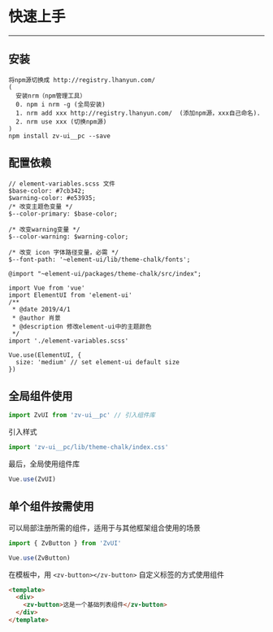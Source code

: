 # 快速上手

<!-- {.md} -->

---

<!-- {.md} -->

## 安装

<!-- {.md} -->

```
将npm源切换成 http://registry.lhanyun.com/
(
  安装nrm（npm管理工具）
  0. npm i nrm -g (全局安装)
  1. nrm add xxx http://registry.lhanyun.com/  (添加npm源，xxx自己命名).
  2. nrm use xxx (切换npm源)
)
npm install zv-ui__pc --save
```

<!-- {.md} -->

## 配置依赖

<!-- {.md} -->

```
// element-variables.scss 文件
$base-color: #7cb342;
$warning-color: #e53935;
/* 改变主题色变量 */
$--color-primary: $base-color;

/* 改变warning变量 */
$--color-warning: $warning-color;

/* 改变 icon 字体路径变量，必需 */
$--font-path: '~element-ui/lib/theme-chalk/fonts';

@import "~element-ui/packages/theme-chalk/src/index";

import Vue from 'vue'
import ElementUI from 'element-ui'
/**
 * @date 2019/4/1
 * @author 肖景
 * @description 修改element-ui中的主题颜色
 */
import './element-variables.scss'

Vue.use(ElementUI, {
  size: 'medium' // set element-ui default size
})

```

<!-- {.md} -->

## 全局组件使用

<!-- {.md} -->

```js
import ZvUI from 'zv-ui__pc' // 引入组件库
```

<!-- {.md} -->

引入<!-- {.md} -->样式

```js
import 'zv-ui__pc/lib/theme-chalk/index.css' 
```

最后，全局使用组件库<!-- {.md} -->

```js
Vue.use(ZvUI)
```

<!-- {.md} -->

## 单个组件按需使用

<!-- {.md} -->

可以局部注册所需的组件，适用于与其他框架组合使用的场景

<!-- {.md} -->

```js
import { ZvButton } from 'ZvUI'

Vue.use(ZvButton)
```

<!-- {.md} -->

在模板中，用<!-- {.md} --> `<zv-button></zv-button>` 自定义标签的方式使用组件

```html
<template>
  <div>
    <zv-button>这是一个基础列表组件</zv-button>
  </div>
</template>
```

<!-- {.md} -->
